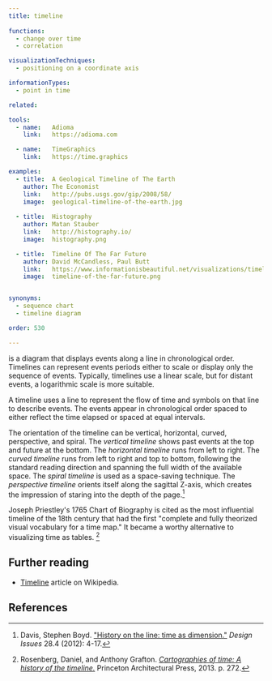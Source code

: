 ```yaml
---
title: timeline
  
functions:
  - change over time
  - correlation

visualizationTechniques:
  - positioning on a coordinate axis

informationTypes:
  - point in time

related:

tools:
  - name:   Adioma
    link:   https://adioma.com

  - name:   TimeGraphics
    link:   https://time.graphics

examples:
  - title:  A Geological Timeline of The Earth
    author: The Economist
    link:   http://pubs.usgs.gov/gip/2008/58/
    image:  geological-timeline-of-the-earth.jpg
  
  - title:  Histography
    author: Matan Stauber
    link:   http://histography.io/
    image:  histography.png

  - title:  Timeline Of The Far Future
    author: David McCandless, Paul Butt
    link:   https://www.informationisbeautiful.net/visualizations/timeline-of-the-far-future/
    image:  timeline-of-the-far-future.png


synonyms:
  - sequence chart
  - timeline diagram

order: 530

---
```


is a diagram that displays events along a line in chronological order. Timelines can represent events periods either to scale or display only the sequence of events. Typically, timelines use a linear scale, but for distant events, a logarithmic scale is more suitable.
<!--more-->
A timeline uses a line to represent the flow of time and symbols on that line to describe events. The events appear in chronological order spaced to either reflect the time elapsed or spaced at equal intervals.

The orientation of the timeline can be vertical, horizontal, curved, perspective, and spiral.  The *vertical timeline* shows past events at the top and future at the bottom. The *horizontal timeline* runs from left to right. The *curved timeline* runs from left to right and top to bottom, following the standard reading direction and spanning the full width of the available space. The *spiral timeline* is used as a space-saving technique. The *perspective timeline* orients itself along the sagittal Z-axis, which creates the impression of staring into the depth of the page.[^boyd]

Joseph Priestley's 1765 Chart of Biography is cited as the most influential timeline of the 18th century that had the first "complete and fully theorized visual vocabulary for a time map." It became a worthy alternative to visualizing time as tables. [^grafton]


## Further reading
- [Timeline](https://en.wikipedia.org/wiki/Timeline) article on Wikipedia.

## References
[^harris]: Harris, Robert L. [*Information graphics: A comprehensive illustrated reference.*](https://books.google.com/books?id=LT1RXREvkGIC) Oxford University Press, 2000. p. 917.
[^boyd]: Davis, Stephen Boyd. ["History on the line: time as dimension."](https://www.mitpressjournals.org/doi/pdf/10.1162/DESI_a_00171) *Design Issues* 28.4 (2012): 4-17.
[^grafton]: Rosenberg, Daniel, and Anthony Grafton. [*Cartographies of time: A history of the timeline.*](https://books.google.com/books?id=DqWqKVzipToC) Princeton Architectural Press, 2013. p. 272.
